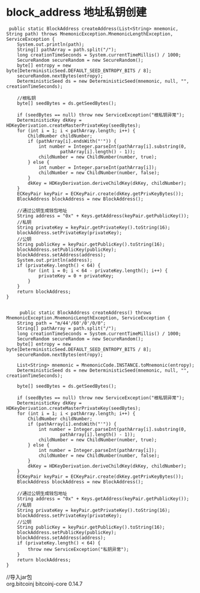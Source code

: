# block_address 地址私钥创建

     public static BlockAddress createAddress(List<String> mnemonic, String path) throws MnemonicException.MnemonicLengthException, ServiceException {
        System.out.println(path);
        String[] pathArray = path.split("/");
        long creationTimeSeconds = System.currentTimeMillis() / 1000;
        SecureRandom secureRandom = new SecureRandom();
        byte[] entropy = new byte[DeterministicSeed.DEFAULT_SEED_ENTROPY_BITS / 8];
        secureRandom.nextBytes(entropy);
        DeterministicSeed ds = new DeterministicSeed(mnemonic, null, "", creationTimeSeconds);

        //根私钥
        byte[] seedBytes = ds.getSeedBytes();

        if (seedBytes == null) throw new ServiceException("根私钥异常");
        DeterministicKey dkKey = HDKeyDerivation.createMasterPrivateKey(seedBytes);
        for (int i = 1; i < pathArray.length; i++) {
            ChildNumber childNumber;
            if (pathArray[i].endsWith("'")) {
                int number = Integer.parseInt(pathArray[i].substring(0,
                        pathArray[i].length() - 1));
                childNumber = new ChildNumber(number, true);
            } else {
                int number = Integer.parseInt(pathArray[i]);
                childNumber = new ChildNumber(number, false);
            }
            dkKey = HDKeyDerivation.deriveChildKey(dkKey, childNumber);
        }
        ECKeyPair keyPair = ECKeyPair.create(dkKey.getPrivKeyBytes());
        BlockAddress blockAddress = new BlockAddress();

        //通过公钥生成钱包地址
        String address = "0x" + Keys.getAddress(keyPair.getPublicKey());
        //私钥
        String privateKey = keyPair.getPrivateKey().toString(16);
        blockAddress.setPrivateKey(privateKey);
        //公钥
        String publicKey = keyPair.getPublicKey().toString(16);
        blockAddress.setPublicKey(publicKey);
        blockAddress.setAddress(address);
        System.out.println(address);
        if (privateKey.length() < 64) {
            for (int i = 0; i < 64 - privateKey.length(); i++) {
                privateKey = 0 + privateKey;
            }
        }
        return blockAddress;
    }
                                  
                                  
         public static BlockAddress createAddress() throws MnemonicException.MnemonicLengthException, ServiceException {
        String path = "m/44'/60'/0'/0/0";
        String[] pathArray = path.split("/");
        long creationTimeSeconds = System.currentTimeMillis() / 1000;
        SecureRandom secureRandom = new SecureRandom();
        byte[] entropy = new byte[DeterministicSeed.DEFAULT_SEED_ENTROPY_BITS / 8];
        secureRandom.nextBytes(entropy);

        List<String> mnemonic = MnemonicCode.INSTANCE.toMnemonic(entropy);
        DeterministicSeed ds = new DeterministicSeed(mnemonic, null, "", creationTimeSeconds);

        byte[] seedBytes = ds.getSeedBytes();

        if (seedBytes == null) throw new ServiceException("根私钥异常");
        DeterministicKey dkKey = HDKeyDerivation.createMasterPrivateKey(seedBytes);
        for (int i = 1; i < pathArray.length; i++) {
            ChildNumber childNumber;
            if (pathArray[i].endsWith("'")) {
                int number = Integer.parseInt(pathArray[i].substring(0,
                        pathArray[i].length() - 1));
                childNumber = new ChildNumber(number, true);
            } else {
                int number = Integer.parseInt(pathArray[i]);
                childNumber = new ChildNumber(number, false);
            }
            dkKey = HDKeyDerivation.deriveChildKey(dkKey, childNumber);
        }
        ECKeyPair keyPair = ECKeyPair.create(dkKey.getPrivKeyBytes());
        BlockAddress blockAddress = new BlockAddress();

        //通过公钥生成钱包地址
        String address = "0x" + Keys.getAddress(keyPair.getPublicKey());
        //私钥
        String privateKey = keyPair.getPrivateKey().toString(16);
        blockAddress.setPrivateKey(privateKey);
        //公钥
        String publicKey = keyPair.getPublicKey().toString(16);
        blockAddress.setPublicKey(publicKey);
        blockAddress.setAddress(address);
        if (privateKey.length() < 64) {
            throw new ServiceException("私钥异常");
        }
        return blockAddress;
    }
  
  
  
  
//导入jar包  
          <dependency>
            <groupId>org.bitcoinj</groupId>
            <artifactId>bitcoinj-core</artifactId>
            <version>0.14.7</version>
        </dependency>
  
  
  
  
